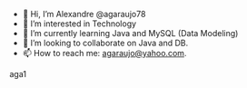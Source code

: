- 👋 Hi, I’m   Alexandre   @agaraujo78
- 👀 I’m interested in Technology
- 🌱 I’m currently learning Java and MySQL (Data Modeling)
- 💞️ I’m looking to collaborate on Java and DB.
- 📫 How to reach me: agaraujo@yahoo.com.
<!---
agaraujo78/agaraujo78 is a ✨ special ✨ repository because its `README.md` (this file) appears on your GitHub profile.
You can click the Preview link to take a look at your changes.
--->
aga1